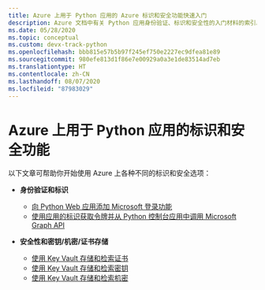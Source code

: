 ```yaml
---
title: Azure 上用于 Python 应用的 Azure 标识和安全功能快速入门
description: Azure 文档中有关 Python 应用身份验证、标识和安全性的入门材料的索引。
ms.date: 05/28/2020
ms.topic: conceptual
ms.custom: devx-track-python
ms.openlocfilehash: bbb815e57b5b97f245ef750e2227ec9dfea81e89
ms.sourcegitcommit: 980efe813d1f86e7e00929a0a3e1de83514ad7eb
ms.translationtype: HT
ms.contentlocale: zh-CN
ms.lasthandoff: 08/07/2020
ms.locfileid: "87983029"
---
```

# <a name="identity-and-security-for-python-apps-on-azure"></a>Azure 上用于 Python 应用的标识和安全功能

以下文章可帮助你开始使用 Azure 上各种不同的标识和安全选项：

- **身份验证和标识**
  - [向 Python Web 应用添加 Microsoft 登录功能](/azure/active-directory/develop/quickstart-v2-python-webapp)
  - [使用应用的标识获取令牌并从 Python 控制台应用中调用 Microsoft Graph API](/azure/active-directory/develop/quickstart-v2-python-daemon)

- **安全性和密钥/机密/证书存储**
  - [使用 Key Vault 存储和检索证书](/azure/key-vault/certificates/quick-create-python)
  - [使用 Key Vault 存储和检索密钥](/azure/key-vault/keys/quick-create-python)
  - [使用 Key Vault 存储和检索机密](/azure/key-vault/quick-create-python)
